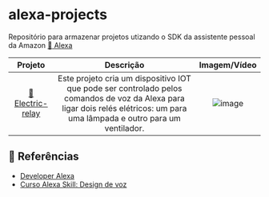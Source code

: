 # alexa-projects

Repositório para armazenar projetos utizando o SDK da assistente pessoal da Amazon [:microphone: Alexa](https://alexa.amazon.com.br/spa/index.html#welcome)

Projeto  | Descrição | Imagem/Vídeo
:------------------------------: | :----------------------------------------------------:| :----------------------------------------------------:
[:electric_plug: Electric-relay](electric-relay/) | Este projeto cria um dispositivo IOT que pode ser controlado pelos comandos de voz da Alexa para ligar dois relés elétricos: um para uma lâmpada e outro para um ventilador. | ![image](https://user-images.githubusercontent.com/22710963/103471352-2486a300-4d5e-11eb-9824-490558a2d3fe.png)

## :closed_book: Referências

- [Developer Alexa](https://developer.amazon.com/pt-BR/alexa)
- [Curso Alexa Skill: Design de voz](https://build.amazonalexadev.com/cursoalexa-designdevoz-videos.html?aliId=eyJpIjoicHRjZk41RldXZjFLVmoxbyIsInQiOiJ5NmQ4dXZTNlEyakFxd3Z2RlJGVm53PT0ifQ%253D%253D)
